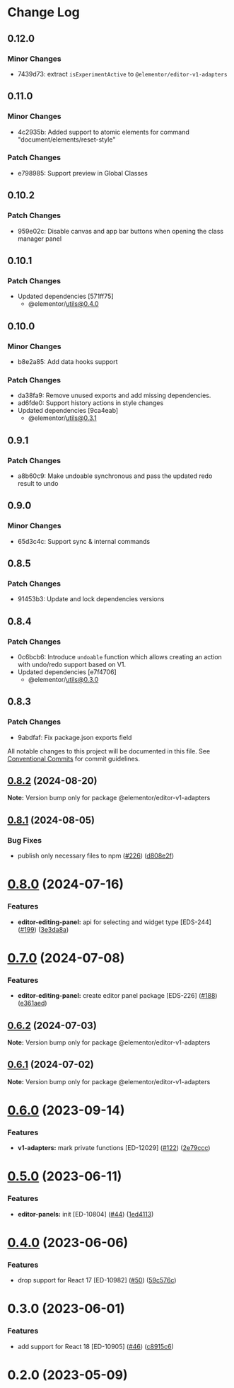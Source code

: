 # Change Log

## 0.12.0

### Minor Changes

- 7439d73: extract `isExperimentActive` to `@elementor/editor-v1-adapters`

## 0.11.0

### Minor Changes

- 4c2935b: Added support to atomic elements for command "document/elements/reset-style"

### Patch Changes

- e798985: Support preview in Global Classes

## 0.10.2

### Patch Changes

- 959e02c: Disable canvas and app bar buttons when opening the class manager panel

## 0.10.1

### Patch Changes

- Updated dependencies [571ff75]
  - @elementor/utils@0.4.0

## 0.10.0

### Minor Changes

- b8e2a85: Add data hooks support

### Patch Changes

- da38fa9: Remove unused exports and add missing dependencies.
- ad6fde0: Support history actions in style changes
- Updated dependencies [9ca4eab]
  - @elementor/utils@0.3.1

## 0.9.1

### Patch Changes

- a8b60c9: Make undoable synchronous and pass the updated redo result to undo

## 0.9.0

### Minor Changes

- 65d3c4c: Support sync & internal commands

## 0.8.5

### Patch Changes

- 91453b3: Update and lock dependencies versions

## 0.8.4

### Patch Changes

- 0c6bcb6: Introduce `undoable` function which allows creating an action with undo/redo support based on V1.
- Updated dependencies [e7f4706]
  - @elementor/utils@0.3.0

## 0.8.3

### Patch Changes

- 9abdfaf: Fix package.json exports field

All notable changes to this project will be documented in this file.
See [Conventional Commits](https://conventionalcommits.org) for commit guidelines.

## [0.8.2](https://github.com/elementor/elementor-packages/compare/@elementor/editor-v1-adapters@0.8.1...@elementor/editor-v1-adapters@0.8.2) (2024-08-20)

**Note:** Version bump only for package @elementor/editor-v1-adapters

## [0.8.1](https://github.com/elementor/elementor-packages/compare/@elementor/editor-v1-adapters@0.8.0...@elementor/editor-v1-adapters@0.8.1) (2024-08-05)

### Bug Fixes

- publish only necessary files to npm ([#226](https://github.com/elementor/elementor-packages/issues/226)) ([d808e2f](https://github.com/elementor/elementor-packages/commit/d808e2f60eb7ca2d7b8560d0b79c0e62c2f969a8))

# [0.8.0](https://github.com/elementor/elementor-packages/compare/@elementor/editor-v1-adapters@0.7.0...@elementor/editor-v1-adapters@0.8.0) (2024-07-16)

### Features

- **editor-editing-panel:** api for selecting and widget type [EDS-244] ([#199](https://github.com/elementor/elementor-packages/issues/199)) ([3e3da8a](https://github.com/elementor/elementor-packages/commit/3e3da8ac1dc37e502991f0905cbe8054422b3b71))

# [0.7.0](https://github.com/elementor/elementor-packages/compare/@elementor/editor-v1-adapters@0.6.2...@elementor/editor-v1-adapters@0.7.0) (2024-07-08)

### Features

- **editor-editing-panel:** create editor panel package [EDS-226] ([#188](https://github.com/elementor/elementor-packages/issues/188)) ([e361aed](https://github.com/elementor/elementor-packages/commit/e361aed023c3a5d4dd329b354f1403de238da20e))

## [0.6.2](https://github.com/elementor/elementor-packages/compare/@elementor/editor-v1-adapters@0.6.1...@elementor/editor-v1-adapters@0.6.2) (2024-07-03)

**Note:** Version bump only for package @elementor/editor-v1-adapters

## [0.6.1](https://github.com/elementor/elementor-packages/compare/@elementor/editor-v1-adapters@0.6.0...@elementor/editor-v1-adapters@0.6.1) (2024-07-02)

**Note:** Version bump only for package @elementor/editor-v1-adapters

# [0.6.0](https://github.com/elementor/elementor-packages/compare/@elementor/editor-v1-adapters@0.5.0...@elementor/editor-v1-adapters@0.6.0) (2023-09-14)

### Features

- **v1-adapters:** mark private functions [ED-12029] ([#122](https://github.com/elementor/elementor-packages/issues/122)) ([2e79ccc](https://github.com/elementor/elementor-packages/commit/2e79ccc87add5f0508b5a142f9f6d832b4657062))

# [0.5.0](https://github.com/elementor/elementor-packages/compare/@elementor/editor-v1-adapters@0.4.0...@elementor/editor-v1-adapters@0.5.0) (2023-06-11)

### Features

- **editor-panels:** init [ED-10804] ([#44](https://github.com/elementor/elementor-packages/issues/44)) ([1ed4113](https://github.com/elementor/elementor-packages/commit/1ed41131db8fb9151163175bfa614f784159e04b))

# [0.4.0](https://github.com/elementor/elementor-packages/compare/@elementor/editor-v1-adapters@0.3.0...@elementor/editor-v1-adapters@0.4.0) (2023-06-06)

### Features

- drop support for React 17 [ED-10982] ([#50](https://github.com/elementor/elementor-packages/issues/50)) ([59c576c](https://github.com/elementor/elementor-packages/commit/59c576ca218947dc0992616311d4d399a20e91a6))

# 0.3.0 (2023-06-01)

### Features

- add support for React 18 [ED-10905] ([#46](https://github.com/elementor/elementor-packages/issues/46)) ([c8915c6](https://github.com/elementor/elementor-packages/commit/c8915c6ea62550bcdeb5c8a576f311bedc35bcad))

# 0.2.0 (2023-05-09)
